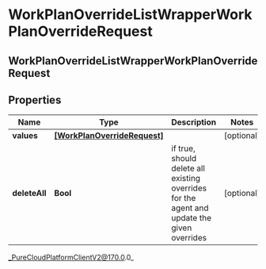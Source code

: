 # WorkPlanOverrideListWrapperWorkPlanOverrideRequest

## WorkPlanOverrideListWrapperWorkPlanOverrideRequest

## Properties

|Name | Type | Description | Notes|
|------------ | ------------- | ------------- | -------------|
| **values** | [**[WorkPlanOverrideRequest]**]([WorkPlanOverrideRequest]) |  | [optional] |
| **deleteAll** | **Bool** | if true, should delete all existing overrides for the agent and update the given overrides | [optional] |



_PureCloudPlatformClientV2@170.0.0_
